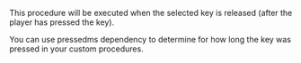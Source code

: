 This procedure will be executed when the selected key is released (after the player has pressed the key).

You can use pressedms dependency to determine for how long the key was pressed in your custom procedures.